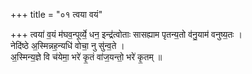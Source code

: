 +++
title = "०१ त्वया वयं"

+++
त्वया॑ व॒यं म॑घव॒न्पूर्व्ये॒ धन॒ इन्द्र॑त्वोताः सासह्याम पृतन्य॒तो व॑नु॒याम॑ वनुष्य॒तः ।  
नेदि॑ष्ठे अ॒स्मिन्नह॒न्यधि॑ वोचा॒ नु सु॑न्व॒ते ।  
अ॒स्मिन्य॒ज्ञे वि च॑येमा॒ भरे॑ कृ॒तं वा॑ज॒यन्तो॒ भरे॑ कृ॒तम् ॥